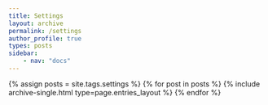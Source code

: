```yaml
---
title: Settings
layout: archive
permalink: /settings
author_profile: true
types: posts
sidebar:
    - nav: "docs"
---
```


{% assign posts = site.tags.settings %}
{% for post in posts %}
    {% include archive-single.html type=page.entries_layout %}
{% endfor %}